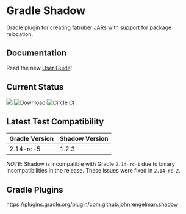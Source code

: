 # Gradle Shadow

Gradle plugin for creating fat/uber JARs with support for package relocation.

## Documentation

Read the new [User Guide](http://imperceptiblethoughts.com/shadow)!

## Current Status

<a href='https://bintray.com/johnrengelman/gradle-plugins/gradle-shadow-plugin/view?source=watch' alt='Get automatic notifications about new "gradle-shadow-plugin" versions'><img src='https://www.bintray.com/docs/images/bintray_badge_color.png'></a>
[ ![Download](https://api.bintray.com/packages/johnrengelman/gradle-plugins/gradle-shadow-plugin/images/download.png) ](https://bintray.com/johnrengelman/gradle-plugins/gradle-shadow-plugin/_latestVersion)
[![Circle CI](https://circleci.com/gh/johnrengelman/shadow.png?style=badge)](https://circleci.com/gh/johnrengelman/shadow)

## Latest Test Compatibility

| Gradle Version | Shadow Version |
|----------------|----------------|
| 2.14-rc-5      | 1.2.3          |

*NOTE*: Shadow is incompatible with Gradle `2.14-rc-1` due to binary incompatibilities in the release.
These issues were fixed in `2.14-rc-2`.

## Gradle Plugins

https://plugins.gradle.org/plugin/com.github.johnrengelman.shadow

